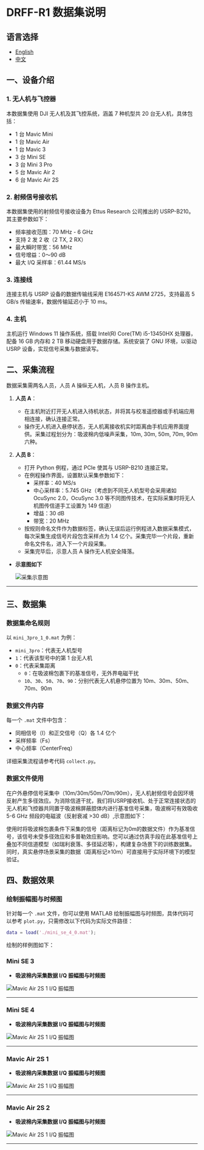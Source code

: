 # DRFF-R1 数据集说明

## 语言选择
- [English](README.en.md)
- [中文](README.md)
  
## 一、设备介绍

### 1. 无人机与飞控器
本数据集使用 DJI 无人机及其飞控系统，涵盖 7 种机型共 20 台无人机，具体包括：
- 1 台 Mavic Mini
- 1 台 Mavic Air
- 1 台 Mavic 3
- 3 台 Mini SE
- 3 台 Mini 3 Pro
- 5 台 Mavic Air 2
- 6 台 Mavic Air 2S

### 2. 射频信号接收机
本数据集使用的射频信号接收设备为 Ettus Research 公司推出的 USRP-B210。其主要参数如下：
- 频率接收范围：70 MHz - 6 GHz
- 支持 2 发 2 收（2 TX, 2 RX）
- 最大瞬时带宽：56 MHz
- 信号增益：0～90 dB
- 最大 I/Q 采样率：61.44 MS/s

### 3. 连接线
连接主机与 USRP 设备的数据传输线采用 E164571-KS AWM 2725，支持最高 5 GB/s 传输速率，数据传输延迟小于 10 ms。

### 4. 主机
主机运行 Windows 11 操作系统，搭载 Intel(R) Core(TM) i5-13450HX 处理器，配备 16 GB 内存和 2 TB 移动硬盘用于数据存储。系统安装了 GNU 环境，以驱动 USRP 设备，实现信号采集与数据读写。

## 二、采集流程

数据采集需两名人员，人员 A 操纵无人机，人员 B 操作主机。

1. **人员 A**：
   - 在主机附近打开无人机进入待机状态，并将其与校准遥控器或手机端应用相连接，确认连接正常。
   - 操作无人机进入悬停状态，无人机离接收机实时距离由手机应用界面提供。采集过程划分为：吸波棉内低噪声采集，10m, 30m, 50m, 70m, 90m 六种。

2. **人员 B**：
   - 打开 Python 例程，通过 PCIe 使其与 USRP-B210 连接正常。
   - 在例程操作界面，设置默认采集参数如下：
     - 采样率：40 MS/s
     - 中心采样率：5.745 GHz（考虑到不同无人机型号会采用诸如 OcuSync 2.0，OcuSync 3.0 等不同图传技术，在实际采集时将无人机图传信道手工设置为 149 信道）
     - 增益：30 dB
     - 带宽：20 MHz
   - 按规则命名文件作为数据标签，确认无误后运行例程进入数据采集模式，每次采集生成信号片段包含采样点为 1.4 亿个。采集完毕一个片段，重新命名文件名，进入下一个片段采集。
   - 采集完毕后，示意人员 A 操作无人机安全降落。

- **示意图如下**

    ![采集示意图](images/collect.png) 

---

## 三、数据集

### 数据集命名规则
以 `mini_3pro_1_0.mat` 为例：
- `mini_3pro`：代表无人机型号
- `1`：代表该型号中的第 1 台无人机
- `0`：代表采集距离
  - `0`：在吸波棉包裹下的基准信号，无外界电磁干扰
  - `10`、`30`、`50`、`70`、`90`：分别代表无人机悬停位置为 10m、30m、50m、70m、90m

### 数据文件内容
每一个 `.mat` 文件中包含：
- 同相信号（I）和正交信号（Q）各 1.4 亿个
- 采样频率（Fs）
- 中心频率（CenterFreq）

详细采集流程请参考代码 `collect.py`。

### 数据文件使用
在户外悬停信号采集中（10m/30m/50m/70m/90m），无人机射频信号会因环境反射产生多径效应。为消除信道干扰，我们将USRP接收机、处于正常连接状态的无人机和飞控器共同置于吸波棉屏蔽腔体内进行基准信号采集，吸波棉可有效吸收 5-6 GHz 频段的电磁波（反射衰减 >30 dB）,示意图如下：

使用时将吸波棉包裹条件下采集的信号（距离标记为0m的数据文件）作为基准信号，该信号未受多径效应和多普勒效应影响。您可以通过仿真手段在此基准信号上叠加不同信道模型（如瑞利衰落、多径延迟等），构建复杂场景下的训练数据集。同时，真实悬停场景采集的数据（距离标记≥10m）可直接用于实际环境下的模型验证。

## 四、数据效果


### 绘制振幅图与时频图
针对每一个 `.mat` 文件，你可以使用 MATLAB 绘制振幅图与时频图，具体代码可以参考 `plot.py`，只需修改以下代码为实际文件路径：
```matlab
data = load('./mini_se_4_0.mat');
```
绘制的样例图如下：

### Mini SE 3
- **吸波棉内采集数据 I/Q 振幅图与时频图**

![Mavic Air 2S 1 I/Q 振幅图](images/Mini_SE_3_0.png) 

---

### Mini SE 4
- **吸波棉内采集数据 I/Q 振幅图与时频图**

![Mavic Air 2S 1 I/Q 振幅图](images/Mini_SE_4_0.png) 

---

### Mavic Air 2S 1
- **吸波棉内采集数据 I/Q 振幅图与时频图**

![Mavic Air 2S 1 I/Q 振幅图](images/Mavic_Air2S_2_0.png)  

---

### Mavic Air 2S 2
- **吸波棉内采集数据 I/Q 振幅图与时频图**

![Mavic Air 2S 1 I/Q 振幅图](images/Mavic_Air2S_3_0.png) 

---
